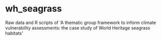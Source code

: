 # wh_seagrass
Raw data and R scripts of 'A thematic group framework to inform climate vulnerability assessments: the case study of World Heritage seagrass habitats'
